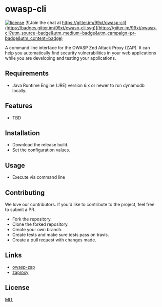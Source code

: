 owasp-cli
=========

[![license](https://img.shields.io/npm/l/serverless-dynamodb-local.svg)](https://opensource.org/licenses/MIT)
[![Join the chat at https://gitter.im/99xt/owasp-cli](https://badges.gitter.im/99xt/owasp-cli.svg)](https://gitter.im/99xt/owasp-cli?utm_source=badge&utm_medium=badge&utm_campaign=pr-badge&utm_content=badge)

A command line interface for the OWASP Zed Attack Proxy (ZAP). It can help you automatically find security vulnerabilities in your web applications while you are developing and testing your applications.

## Requirements
* Java Runtime Engine (JRE) version 6.x or newer to run dynamodb locally.

## Features
* TBD

## Installation
* Download the release build.
* Set the configuration values.

## Usage
* Execute via command line


## Contributing
We love our contributors. If you'd like to contribute to the project, feel free to submit a PR.
* Fork the repository.
* Clone the forked repository.
* Create your own branch.
* Create tests and make sure tests pass on travis.
* Create a pull request with changes made.



## Links
* [owasp-zap](https://github.com/zaproxy)
* [zaproxy](https://github.com/zaproxy/zaproxy)


## License
  [MIT](LICENSE)
